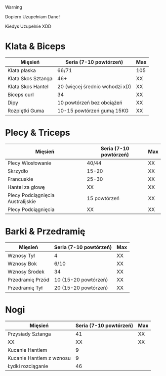 > [!WARNING]  
> Dopiero Uzupełniam Dane!

Kiedys Uzupelnie XDD

# Klata & Biceps

| Mięsień            | Seria (7-10 powtórzeń)         | Max |
|--------------------|--------------------------------|-----|
| Klata płaska       | 66/71                          | 105 |
| Klata Skos Sztanga | 46+                            | XX  |
| Klata Skos Hantel  | 20 (więcej średnio wchodzi xD) | XX  |
| Biceps curl        | 34                             | XX  |
| Dipy               | 10 powtórzeń bez obciążeń      | XX  |
| Rozpiętki Guma     | 10-15 powtórzeń gumą 15KG      | XX  |

# Plecy & Triceps

| Mięsień                           | Seria (7-10 powtórzeń) | Max |
|-----------------------------------|------------------------|-----|
| Plecy Wiosłowanie                 | 40/44                  | XX  |
| Skrzydło                          | 15-20                  | XX  |
| Francuskie                        | 25-30                  | XX  |
| Hantel za głowę                   | XX                     | XX  |
| Plecy Podciągnięcia Australijskie | 15 powtórzeń           | XX  |
| Plecy Podciągnięcia               | XX                     | XX  |

# Barki & Przedramię

| Mięsień          | Seria (7-10 powtórzeń) | Max |
|------------------|------------------------|-----|
| Wznosy Tył       | 4                      | XX  |
| Wznosy Bok       | 6/10                   | XX  |
| Wznosy Środek    | 34                     | XX  |
| Przedramię Przód | 10 (15-20 powtórzeń)   | XX  |
| Przedramię Tył   | 20 (15-20 powtórzeń)   | XX  |

# Nogi

| Mięsień                  | Seria (7-10 powtórzeń) | Max |
|--------------------------|------------------------|-----|
| Przysiady Sztanga        | 41                     | XX  |
| XX                       | XX                     | XX  |
| Kucanie Hantlem          | 9                      |     |
| Kucanie Hantlem z wznosu | 9                      |     |
| Łydki rozciąganie        | 46                     |     |
